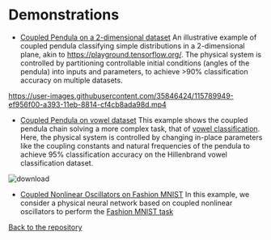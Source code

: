 # Demonstrations

- [Coupled Pendula on a 2-dimensional dataset](https://github.com/mcmahon-lab/Physics-Aware-Training/blob/main/examples/Example%201-Coupled%20Pendula%20on%202D%20dataset.ipynb)
  An illustrative example of coupled pendula classifying simple distributions in a 2-dimensional plane, akin to https://playground.tensorflow.org/. The physical system is controlled by partitioning controllable initial conditions (angles of the pendula) into inputs and parameters, to achieve >90% classification accuracy on multiple datasets.
 
https://user-images.githubusercontent.com/35846424/115789949-ef956f00-a393-11eb-8814-cf4cb8ada98d.mp4
 
- [Coupled Pendula on vowel dataset](https://github.com/mcmahon-lab/Physics-Aware-Training/blob/main/examples/Example%202-Coupled%20Pendula%20on%20vowel%20dataset.ipynb) 
  This example shows the coupled pendula chain solving a more complex task, that of [vowel classification](https://homepages.wmich.edu/~hillenbr/voweldata.html). Here, the       physical system is controlled by changing in-place parameters like the coupling constants and natural frequencies of the pendula to achieve 95% classification accuracy on the Hillenbrand vowel classification dataset.
  
 ![download](https://user-images.githubusercontent.com/35846424/115791885-3c2e7980-a397-11eb-9a95-ef1804034fe9.png) 

- [Coupled Nonlinear Oscillators on Fashion MNIST](https://github.com/mcmahon-lab/Physics-Aware-Training/blob/main/examples/Example%203%20-%20Coupled%20Nonlinear%20Oscillators%20on%20Fashion%20MNIST.ipynb) 
In this example, we consider a physical neural network based on coupled nonlinear oscillators to perform the [Fashion MNIST task](https://github.com/zalandoresearch/fashion-mnist)

[Back to the repository](https://github.com/mcmahon-lab/Physics-Aware-Training)